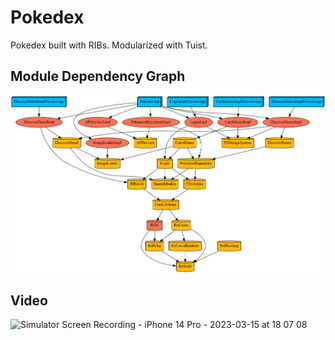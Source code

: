 # Pokedex
Pokedex built with RIBs. Modularized with Tuist.

## Module Dependency Graph

![Module dependency graph](graph.png)

## Video

![Simulator Screen Recording - iPhone 14 Pro - 2023-03-15 at 18 07 08](https://user-images.githubusercontent.com/69730931/225260544-ef6affe2-9057-444d-ac09-b029233dd3c0.gif)
